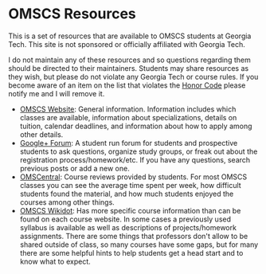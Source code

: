 # OMSCS Resources

This is a set of resources that are available to OMSCS students at Georgia Tech. This site is not sponsored or officially affiliated with Georgia Tech.

I do not maintain any of these resources and so questions regarding them should be directed to their maintainers. Students may share resources as they wish, but please do not violate any Georgia Tech or course rules. If you become aware of an item on the list that violates the [Honor Code](http://osi.gatech.edu/content/honor-code) please notify me and I will remove it.


- [OMSCS Website](https://www.omscs.gatech.edu/):
  General information. Information includes which classes are available, information about specializations, details on tuition, calendar deadlines, and information about how to apply among other details.
- [Google+ Forum](https://plus.google.com/communities/108902554607547634726):
  A student run forum for students and prospective students to ask questions, organize study groups, or freak out about the registration process/homework/etc. If you have any questions, search previous posts or add a new one.
- [OMSCentral](https://omscentral.com/courses):
  Course reviews provided by students. For most OMSCS classes you can see the average time spent per week, how difficult students found the material, and how much students enjoyed the courses among other things.  
- [OMSCS Wikidot](http://omscs.wikidot.com/courses:list-of-courses):
  Has more specific course information than can be found on each course website. In some cases a previously used syllabus is available as well as descriptions of projects/homework assignments. There are some things that professors don't allow to be shared outside of class, so many courses have some gaps, but for many there are some helpful hints to help students get a head start and to know what to expect.  